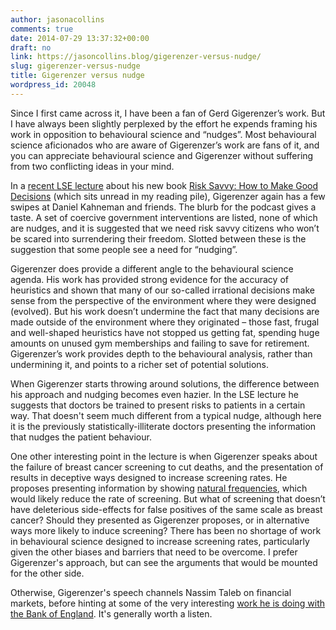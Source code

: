 ```yaml
---
author: jasonacollins
comments: true
date: 2014-07-29 13:37:32+00:00
draft: no
link: https://jasoncollins.blog/gigerenzer-versus-nudge/
slug: gigerenzer-versus-nudge
title: Gigerenzer versus nudge
wordpress_id: 20048
---
```


Since I first came across it, I have been a fan of Gerd Gigerenzer’s work. But I have always been slightly perplexed by the effort he expends framing his work in opposition to behavioural science and “nudges”. Most behavioural science aficionados who are aware of Gigerenzer’s work are fans of it, and you can appreciate behavioural science and Gigerenzer without suffering from two conflicting ideas in your mind.

In a [recent LSE lecture](http://www.lse.ac.uk/publicEvents/events/2014/05/20140521t1830vOT.aspx) about his new book [Risk Savvy: How to Make Good Decisions](https://jasoncollins.blog/nudging-citizens-to-be-risk-savvy/) (which sits unread in my reading pile), Gigerenzer again has a few swipes at Daniel Kahneman and friends. The blurb for the podcast gives a taste. A set of coercive government interventions are listed, none of which are nudges, and it is suggested that we need risk savvy citizens who won’t be scared into surrendering their freedom. Slotted between these is the suggestion that some people see a need for “nudging”.

Gigerenzer does provide a different angle to the behavioural science agenda. His work has provided strong evidence for the accuracy of heuristics and shown that many of our so-called irrational decisions make sense from the perspective of the environment where they were designed (evolved). But his work doesn’t undermine the fact that many decisions are made outside of the environment where they originated – those fast, frugal and well-shaped heuristics have not stopped us getting fat, spending huge amounts on unused gym memberships and failing to save for retirement. Gigerenzer’s work provides depth to the behavioural analysis, rather than undermining it, and points to a richer set of potential solutions.

When Gigerenzer starts throwing around solutions, the difference between his approach and nudging becomes even hazier. In the LSE lecture he suggests that doctors be trained to present risks to patients in a certain way. That doesn't seem much different from a typical nudge, although here it is the previously statistically-illiterate doctors presenting the information that nudges the patient behaviour.

One other interesting point in the lecture is when Gigerenzer speaks about the failure of breast cancer screening to cut deaths, and the presentation of results in deceptive ways designed to increase screening rates. He proposes presenting information by showing [natural frequencies](http://www.bmj.com/content/343/bmj.d6386), which would likely reduce the rate of screening. But what of screening that doesn’t have deleterious side-effects for false positives of the same scale as breast cancer? Should they presented as Gigerenzer proposes, or in alternative ways more likely to induce screening? There has been no shortage of work in behavioural science designed to increase screening rates, particularly given the other biases and barriers that need to be overcome. I prefer Gigerenzer's approach, but can see the arguments that would be mounted for the other side.

Otherwise, Gigerenzer's speech channels Nassim Taleb on financial markets, before hinting at some of the very interesting [work he is doing with the Bank of England](http://www.bankofengland.co.uk/research/Documents/fspapers/fs_paper28.pdf). It's generally worth a listen.
